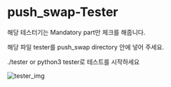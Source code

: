 # push_swap-Tester

해당 테스터기는 Mandatory part만 체크를 해줍니다.

해당 파일 tester를 push_swap directory 안에 넣어 주세요.

./tester or python3 tester로 테스트를 시작하세요


![tester_img](https://github.com/ausungju/push_swap-Tester/assets/58778326/1e59956f-7617-4711-863a-dbc59462c061)

